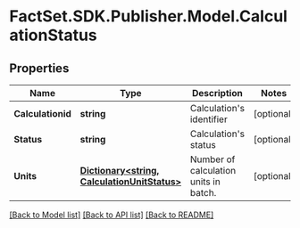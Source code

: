 # FactSet.SDK.Publisher.Model.CalculationStatus

## Properties

Name | Type | Description | Notes
------------ | ------------- | ------------- | -------------
**Calculationid** | **string** | Calculation&#39;s identifier | [optional] 
**Status** | **string** | Calculation&#39;s status | [optional] 
**Units** | [**Dictionary&lt;string, CalculationUnitStatus&gt;**](CalculationUnitStatus.md) | Number of calculation units in batch. | [optional] 

[[Back to Model list]](../README.md#documentation-for-models) [[Back to API list]](../README.md#documentation-for-api-endpoints) [[Back to README]](../README.md)

